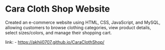 # Cara Cloth Shop Website

 Created an e-commerce website using HTML, CSS, JavaScript, and MySQL, allowing customers to browse clothing categories,
 view product details, select sizes/colors, and manage their shopping cart.

 link: - https://akhii0707.github.io/CaraClothShop/
